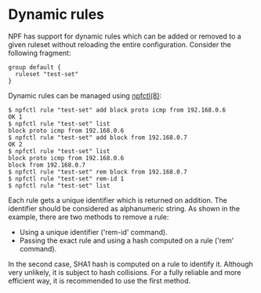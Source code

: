 # Dynamic rules

NPF has support for dynamic rules which can be added or removed to a given
ruleset without reloading the entire configuration.  Consider the following
fragment:
```
group default {
  ruleset "test-set"
}
```

Dynamic rules can be managed using
[npfctl(8)](http://man.netbsd.org/cgi-bin/man-cgi?npfctl+8+NetBSD-current):
```
$ npfctl rule "test-set" add block proto icmp from 192.168.0.6
OK 1
$ npfctl rule "test-set" list
block proto icmp from 192.168.0.6
$ npfctl rule "test-set" add block from 192.168.0.7
OK 2
$ npfctl rule "test-set" list
block proto icmp from 192.168.0.6
block from 192.168.0.7 
$ npfctl rule "test-set" rem block from 192.168.0.7
$ npfctl rule "test-set" rem-id 1
$ npfctl rule "test-set" list
```

Each rule gets a unique identifier which is returned on addition.  The
identifier should be considered as alphanumeric string.  As shown in the
example, there are two methods to remove a rule:

* Using a unique identifier ('rem-id' command).
* Passing the exact rule and using a hash computed on a rule ('rem' command).

In the second case, SHA1 hash is computed on a rule to identify it.  Although
very unlikely, it is subject to hash collisions.  For a fully reliable and
more efficient way, it is recommended to use the first method.
